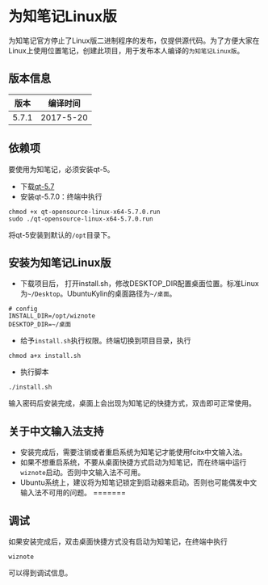 # 为知笔记Linux版


为知笔记官方停止了Linux版二进制程序的发布，仅提供源代码。为了方便大家在Linux上使用位置笔记，创建此项目，用于发布本人编译的``为知笔记Linux版``。

## 版本信息

| 版本 | 编译时间 |
|:--:|:--:|
|5.7.1 | 2017-5-20 |

## 依赖项
要使用为知笔记，必须安装qt-5。

+ 下载[qt-5.7](http://download.qt.io/official_releases/qt/5.7/5.7.0/qt-opensource-linux-x64-5.7.0.run)
+ 安装qt-5.7.0：终端中执行

```
chmod +x qt-opensource-linux-x64-5.7.0.run
sudo ./qt-opensource-linux-x64-5.7.0.run
```
将qt-5安装到默认的``/opt``目录下。

## 安装为知笔记Linux版

+ 下载项目后， 打开install.sh，修改DESKTOP_DIR配置桌面位置。标准Linux为``~/Desktop``。UbuntuKylin的桌面路径为``~/桌面``。
```
# config
INSTALL_DIR=/opt/wiznote
DESKTOP_DIR=~/桌面
```
+ 给予``install.sh``执行权限。终端切换到项目目录，执行
```
chmod a+x install.sh
```
+ 执行脚本
```
./install.sh
```
输入密码后安装完成，桌面上会出现为知笔记的快捷方式，双击即可正常使用。

## 关于中文输入法支持

+ 安装完成后，需要注销或者重启系统为知笔记才能使用fcitx中文输入法。
+ 如果不想重启系统，不要从桌面快捷方式启动为知笔记，而在终端中运行``wiznote``启动。否则中文输入法不可用。
+ Ubuntu系统上，建议将为知笔记锁定到启动器来启动。否则也可能偶发中文输入法不可用的问题。
=======

## 调试
如果安装完成后，双击桌面快捷方式没有启动为知笔记，在终端中执行
```
wiznote
```
可以得到调试信息。
